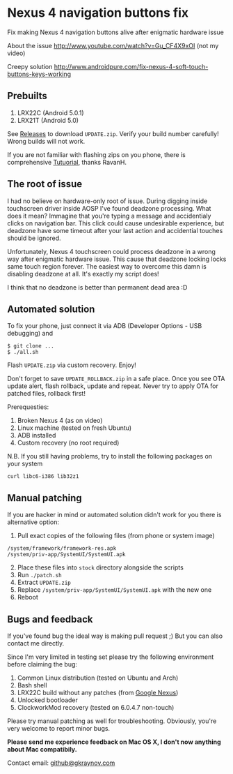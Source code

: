 # Nexus 4 navigation buttons fix
Fix making Nexus 4 navigation buttons alive after enigmatic hardware issue

About the issue http://www.youtube.com/watch?v=Gu_CF4X9xOI (not my video)

Creepy solution http://www.androidpure.com/fix-nexus-4-soft-touch-buttons-keys-working

## Prebuilts ##

1. LRX22C (Android 5.0.1)
2. LRX21T (Android 5.0)

See [Releases](https://github.com/gkraynov/nexus-4-navfix/releases) to download `UPDATE.zip`. Verify your build number carefully! Wrong builds will not work.

If you are not familiar with flashing zips on you phone, there is comprehensive [Tutuorial](http://status301.net/how-to-fix-nexus-4-unresponsive-soft-navigation-menu-buttons), thanks RavanH.

## The root of issue

I had no believe on hardware-only root of issue. During digging inside touchscreen driver inside AOSP I've found deadzone processing. What does it mean? Immagine that you're typing a message and accidentialy clicks on navigation bar. This click could cause undesirable experience, but deadzone have some timeout after your last action and accidential touches should be ignored.

Unfortunately, Nexus 4 touchscreen could process deadzone in a wrong way after enigmatic hardware issue. This cause that deadzone locking locks same touch region forever. The easiest way to overcome this damn is disabling deadzone at all. It's exactly my script does!

I think that no deadzone is better than permanent dead area :D

## Automated solution

To fix your phone, just connect it via ADB (Developer Options - USB debugging) and
```
$ git clone ...
$ ./all.sh
```

Flash `UPDATE.zip` via custom recovery. Enjoy!

Don't forget to save `UPDATE_ROLLBACK.zip` in a safe place. Once you see OTA update alert, flash rollback, update and repeat. Never try to apply OTA for patched files, rollback first!

Prerequesties:

1. Broken Nexus 4 (as on video)
2. Linux machine (tested on fresh Ubuntu)
3. ADB installed
4. Custom recovery (no root required)

N.B. If you still having problems, try to install the following packages on your system
```
curl libc6-i386 lib32z1
```

## Manual patching

If you are hacker in mind or automated solution didn't work for you there is alternative option:

1. Pull exact copies of the following files (from phone or system image)
```
/system/framework/framework-res.apk
/system/priv-app/SystemUI/SystemUI.apk
```
2. Place these files into `stock` directory alongside the scripts
3. Run `./patch.sh`
4. Extract `UPDATE.zip`
5. Replace `/system/priv-app/SystemUI/SystemUI.apk` with the new one
6. Reboot

## Bugs and feedback

If you've found bug the ideal way is making pull request ;) But you can also contact me directly.

Since I'm very limited in testing set please try the following environment before claiming the bug:

1. Common Linux distribution (tested on Ubuntu and Arch)
2. Bash shell
3. LRX22C build without any patches (from [Google Nexus](https://developers.google.com/android/nexus/images))
4. Unlocked bootloader
5. ClockworkMod recovery (tested on 6.0.4.7 non-touch)

Please try manual patching as well for troubleshooting. Obviously, you're very welcome to report minor bugs.

**Please send me experience feedback on Mac OS X, I don't now anything about Mac compatibily.**

Contact email: [github@gkraynov.com](mailto:github@gkraynov.com)
